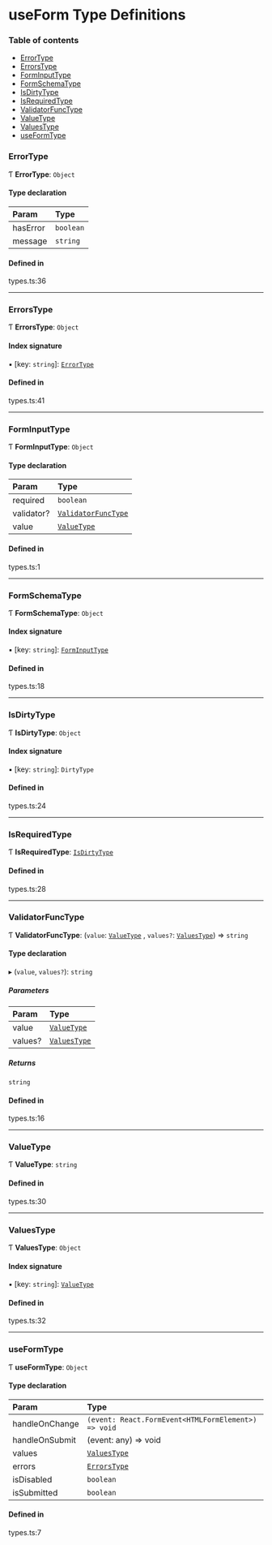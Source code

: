 # useForm Type Definitions

### Table of contents

- [ErrorType](definitions.md#errortype)
- [ErrorsType](definitions.md#errorstype)
- [FormInputType](definitions.md#forminputtype)
- [FormSchemaType](definitions.md#formschematype)
- [IsDirtyType](definitions.md#isdirtytype)
- [IsRequiredType](definitions.md#isrequiredtype)
- [ValidatorFuncType](definitions.md#validatorfunctype)
- [ValueType](definitions.md#valuetype)
- [ValuesType](definitions.md#valuestype)
- [useFormType](definitions.md#useformtype)

### ErrorType

Ƭ **ErrorType**: `Object`

#### Type declaration

| Param | Type |
| :------ | :------ |
| hasError | `boolean` |
| message | `string` |

#### Defined in

types.ts:36

___

### ErrorsType

Ƭ **ErrorsType**: `Object`

#### Index signature

▪ [key: `string`]: [`ErrorType`](definitions.md#errortype)

#### Defined in

types.ts:41

___

### FormInputType

Ƭ **FormInputType**: `Object`

#### Type declaration

| Param | Type |
| :------ | :------ |
| required | `boolean` |
| validator? | [`ValidatorFuncType`](definitions.md#validatorfunctype) |
| value | [`ValueType`](definitions.md#valuetype) |

#### Defined in

types.ts:1

___

### FormSchemaType

Ƭ **FormSchemaType**: `Object`

#### Index signature

▪ [key: `string`]: [`FormInputType`](definitions.md#forminputtype)

#### Defined in

types.ts:18

___

### IsDirtyType

Ƭ **IsDirtyType**: `Object`

#### Index signature

▪ [key: `string`]: `DirtyType`

#### Defined in

types.ts:24

___

### IsRequiredType

Ƭ **IsRequiredType**: [`IsDirtyType`](definitions.md#isdirtytype)

#### Defined in

types.ts:28

___

### ValidatorFuncType

Ƭ **ValidatorFuncType**: (`value`: [`ValueType`](definitions.md#valuetype)
, `values?`: [`ValuesType`](definitions.md#valuestype)) => `string`

#### Type declaration

▸ (`value`, `values?`): `string`

##### Parameters

| Param | Type |
| :------ | :------ |
| value | [`ValueType`](definitions.md#valuetype) |
| values? | [`ValuesType`](definitions.md#valuestype) |

##### Returns

`string`

#### Defined in

types.ts:16

___

### ValueType

Ƭ **ValueType**: `string`

#### Defined in

types.ts:30

___

### ValuesType

Ƭ **ValuesType**: `Object`

#### Index signature

▪ [key: `string`]: [`ValueType`](definitions.md#valuetype)

#### Defined in

types.ts:32

___

### useFormType

Ƭ **useFormType**: `Object`

#### Type declaration

| Param | Type |
| :------ | :------ |
| handleOnChange | `(event: React.FormEvent<HTMLFormElement>) => void` |
| handleOnSubmit | (event: any) => void |
| values | [`ValuesType`](definitions.md#valuestype) |
| errors | [`ErrorsType`](definitions.md#errorstype) |
| isDisabled | `boolean` |
| isSubmitted | `boolean` |

#### Defined in

types.ts:7
